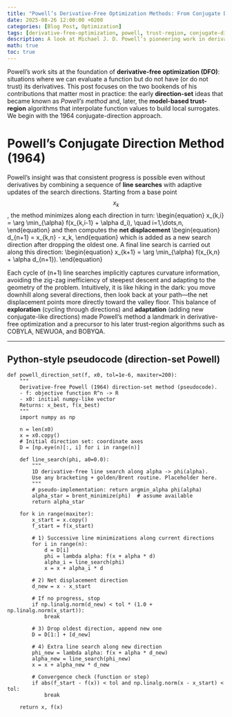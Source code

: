 ```yaml
---
title: "Powell’s Derivative-Free Optimization Methods: From Conjugate Directions to Trust Regions"
date: 2025-08-26 12:00:00 +0200
categories: [Blog Post, Optimization]
tags: [derivative-free-optimization, powell, trust-region, conjugate-directions, quadratic-models]
description: A look at Michael J. D. Powell’s pioneering work in derivative-free optimization, from his early conjugate direction methods in the 1960s to his model-based trust-region algorithms like COBYLA, NEWUOA, and BOBYQA.
math: true
toc: true
---
```


Powell’s work sits at the foundation of **derivative-free optimization (DFO)**: situations where we can evaluate a function but do not have (or do not trust) its derivatives. This post focuses on the two bookends of his contributions that matter most in practice: the early **direction-set** ideas that became known as *Powell’s method* and, later, the **model-based trust-region** algorithms that interpolate function values to build local surrogates. We begin with the 1964 conjugate-direction approach.

# Powell’s Conjugate Direction Method (1964)

Powell’s insight was that consistent progress is possible even without derivatives by combining a sequence of **line searches** with adaptive updates of the search directions. Starting from a base point $$ x_k $$, the method minimizes along each direction in turn:
\begin{equation}
x_{k,i} = \arg \min_{\alpha} f(x_{k,i-1} + \alpha d_i), \quad i=1,\dots,n,
\end{equation}
and then computes the **net displacement**
\begin{equation}
d_{n+1} = x_{k,n} - x_k,
\end{equation}
which is added as a new search direction after dropping the oldest one. A final line search is carried out along this direction:
\begin{equation}
x_{k+1} = \arg \min_{\alpha} f(x_{k,n} + \alpha d_{n+1}).
\end{equation}

Each cycle of \(n+1\) line searches implicitly captures curvature information, avoiding the zig-zag inefficiency of steepest descent and adapting to the geometry of the problem. Intuitively, it is like hiking in the dark: you move downhill along several directions, then look back at your path—the net displacement points more directly toward the valley floor. This balance of **exploration** (cycling through directions) and **adaptation** (adding new conjugate-like directions) made Powell’s method a landmark in derivative-free optimization and a precursor to his later trust-region algorithms such as COBYLA, NEWUOA, and BOBYQA.

---

## Python-style pseudocode (direction-set Powell)
    def powell_direction_set(f, x0, tol=1e-6, maxiter=200):
        """
        Derivative-free Powell (1964) direction-set method (pseudocode).
        - f: objective function R^n -> R
        - x0: initial numpy-like vector
        Returns: x_best, f(x_best)
        """
        import numpy as np

        n = len(x0)
        x = x0.copy()
        # Initial direction set: coordinate axes
        D = [np.eye(n)[:, i] for i in range(n)]

        def line_search(phi, a0=0.0):
            """
            1D derivative-free line search along alpha -> phi(alpha).
            Use any bracketing + golden/Brent routine. Placeholder here.
            """
            # pseudo-implementation: return argmin_alpha phi(alpha)
            alpha_star = brent_minimize(phi)  # assume available
            return alpha_star

        for k in range(maxiter):
            x_start = x.copy()
            f_start = f(x_start)

            # 1) Successive line minimizations along current directions
            for i in range(n):
                d = D[i]
                phi = lambda alpha: f(x + alpha * d)
                alpha_i = line_search(phi)
                x = x + alpha_i * d

            # 2) Net displacement direction
            d_new = x - x_start

            # If no progress, stop
            if np.linalg.norm(d_new) < tol * (1.0 + np.linalg.norm(x_start)):
                break

            # 3) Drop oldest direction, append new one
            D = D[1:] + [d_new]

            # 4) Extra line search along new direction
            phi_new = lambda alpha: f(x + alpha * d_new)
            alpha_new = line_search(phi_new)
            x = x + alpha_new * d_new

            # Convergence check (function or step)
            if abs(f_start - f(x)) < tol and np.linalg.norm(x - x_start) < tol:
                break

        return x, f(x)
 